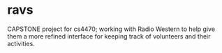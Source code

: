 # ravs
CAPSTONE project for cs4470; working with Radio Western to help give them a more refined interface for keeping track of volunteers and their activities.
